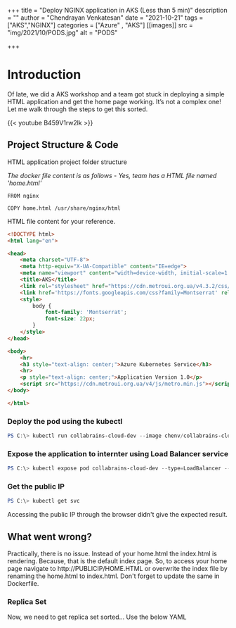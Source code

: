 +++
title = "Deploy NGINX application in AKS (Less than 5 min)"
description = ""
author = "Chendrayan Venkatesan"
date = "2021-10-21"
tags = ["AKS","NGINX"]
categories = ["Azure" , "AKS"]
[[images]]
  src = "img/2021/10/PODS.jpg"
  alt = "PODS"

+++

# Introduction

Of late, we did a AKS workshop and a team got stuck in deploying a simple HTML application and get the home page working. It’s not a complex one! Let me walk through the steps to get this sorted. 

{{< youtube B459V1rw2lk >}}

## Project Structure & Code

HTML application project folder structure

*The docker file content is as follows - Yes, team has a HTML file named 'home.html'*

```Docker
FROM nginx

COPY home.html /usr/share/nginx/html
```

HTML file content for your reference. 

```HTML
<!DOCTYPE html>
<html lang="en">

<head>
    <meta charset="UTF-8">
    <meta http-equiv="X-UA-Compatible" content="IE=edge">
    <meta name="viewport" content="width=device-width, initial-scale=1.0">
    <title>AKS</title>
    <link rel="stylesheet" href="https://cdn.metroui.org.ua/v4.3.2/css/metro-all.min.css">
    <link href='https://fonts.googleapis.com/css?family=Montserrat' rel='stylesheet'>
    <style>
        body {
            font-family: 'Montserrat';
            font-size: 22px;
        }
    </style>
</head>

<body>
    <hr>
    <h3 style="text-align: center;">Azure Kubernetes Service</h3>
    <hr>
    <p style="text-align: center;">Application Version 1.0</p>
    <script src="https://cdn.metroui.org.ua/v4/js/metro.min.js"></script>
</body>

</html>
```

### Deploy the pod using the kubectl

```PowerShell
PS C:\> kubectl run collabrains-cloud-dev --image chenv/collabrains-cloud-dev
```

### Expose the application to internter using Load Balancer service 

```PowerShell 
PS C:\> kubectl expose pod collabrains-cloud-dev --type=LoadBalancer --port=80 --name=collabrains-cloud-dev
```

### Get the public IP

```PowerShell
PS C:\> kubectl get svc
```

Accessing the public IP through the browser didn't give the expected result.

## What went wrong?

Practically, there is no issue. Instead of your home.html the index.html is rendering. Because, that is the default index page. So, to access your home page navigate to http://PUBLICIP/HOME.HTML or overwrite the index file by renaming the home.html to index.html. Don't forget to update the same in Dockerfile. 

### Replica Set

Now, we need to get replica set sorted... Use the below YAML 

```PowerShell

```